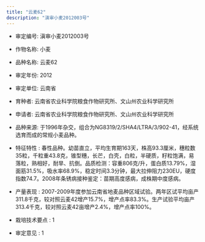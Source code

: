 ```yaml
---
title: "云麦62"
description: "滇审小麦2012003号"
---
```

* 审定编号:  滇审小麦2012003号

*  作物名称:  小麦

*  品种名称:  云麦62

*  审定年份:  2012

*  审定单位:  云南省

* 育种者:  云南省农业科学院粮食作物研究所、文山州农业科学研究所

*  申请者:  云南省农业科学院粮食作物研究所、文山州农业科学研究所

*  品种来源:  于1996年杂交，组合为NG8319/2/SHA4/LTRA/3/902-41，经系统选育而成的常规小麦品种。

*  特征特性 : 
春性品种。幼苗直立，平均生育期163天，株高93.3厘米，穗粒数35粒，千粒重43.8克，锥型穗，长芒，白壳，白粒，半硬质，籽粒饱满，易落粒，熟相好，耐旱、抗倒。品质检测：容重806克/升，蛋白质13.79%，湿面筋31.5%，吸水率68.9%，稳定时间3.3分钟，最大拉伸阻力230EU，硬度指数74.7。2008年条锈病接种鉴定：苗期高度感病，成株期中度感病。
 
*  产量表现 : 
2007-2009年度参加云南省地麦品种区域试验。两年区试平均亩产311.8千克，较对照云麦42增产15.7%，增产点率83.3%。生产试验平均亩产313.4千克，较对照云麦42亩增产2.4%，增产点率100%。

*  栽培技术要点 : 
1

*  审定意见 : 
1
